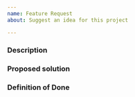 ```yaml
---
name: Feature Request
about: Suggest an idea for this project

---
```


### Description
<!-- What use case are you trying to solve with this feature -->

### Proposed solution
<!-- A clear and concise description of what you want to happen -->

### Definition of Done
<!-- How to know this is implemeted. Preferably one short sentence -->
